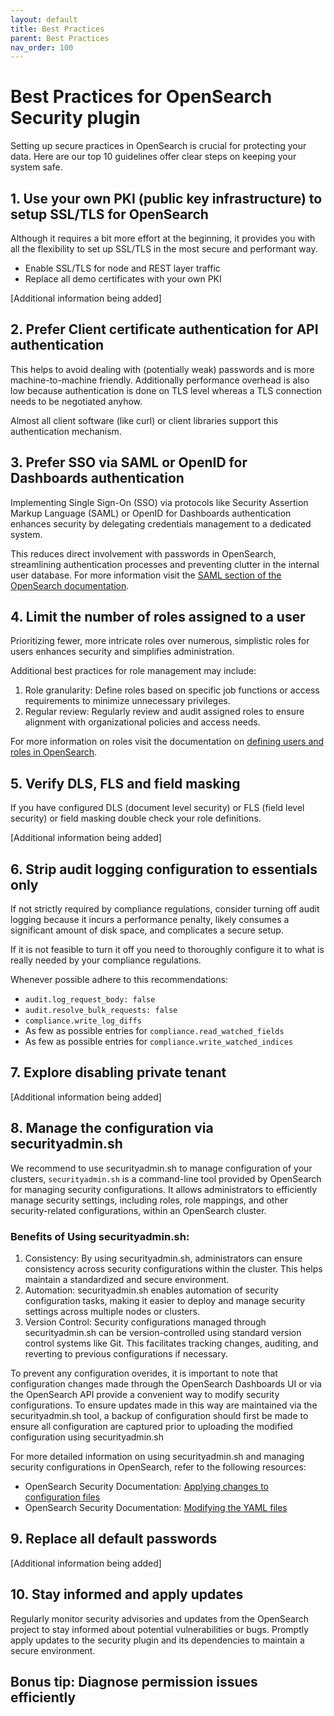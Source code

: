 ```yaml
---
layout: default
title: Best Practices
parent: Best Practices
nav_order: 100 
---
```


# Best Practices for OpenSearch Security plugin

Setting up secure practices in OpenSearch is crucial for protecting your data. Here are our top 10 guidelines offer clear steps on keeping your system safe.

## 1. Use your own PKI (public key infrastructure) to setup SSL/TLS for OpenSearch

Although it requires a bit more effort at the beginning, it provides you with all the flexibility to set up SSL/TLS in the most secure and performant way.

- Enable SSL/TLS for node and REST layer traffic
- Replace all demo certificates with your own PKI

[Additional information being added]

## 2. Prefer Client certificate authentication for API authentication

This helps to avoid dealing with (potentially weak) passwords and is more machine-to-machine friendly. Additionally performance overhead is also low because authentication is done on TLS level whereas a TLS connection needs to be negotiated anyhow.

Almost all client software (like curl) or client libraries support this authentication mechanism.


## 3. Prefer SSO via SAML or OpenID for Dashboards authentication

Implementing Single Sign-On (SSO) via protocols like Security Assertion Markup Language (SAML) or OpenID for Dashboards authentication enhances security by delegating credentials management to a dedicated system.

This reduces direct involvement with passwords in OpenSearch, streamlining authentication processes and preventing clutter in the internal user database. For more information visit the [SAML section of the OpenSearch documentation](https://opensearch.org/docs/latest/security/authentication-backends/saml/).

## 4. Limit the number of roles assigned to a user

Prioritizing fewer, more intricate roles over numerous, simplistic roles for users enhances security and simplifies administration.

Additional best practices for role management may include:

1. Role granularity: Define roles based on specific job functions or access requirements to minimize unnecessary privileges.
2. Regular review: Regularly review and audit assigned roles to ensure alignment with organizational policies and access needs.

For more information on roles visit the documentation on [defining users and roles in OpenSearch](https://opensearch.org/docs/latest/security/access-control/users-roles/).

## 5. Verify DLS, FLS and field masking

If you have configured DLS (document level security) or FLS (field level security) or field masking double check your role definitions.

[Additional information being added]

## 6. Strip audit logging configuration to essentials only

If not strictly required by compliance regulations, consider turning off audit logging because it incurs a performance penalty, likely consumes a significant amount of disk space, and complicates a secure setup.

If it is not feasible to turn it off you need to thoroughly configure it to what is really needed by your compliance regulations.

Whenever possible adhere to this recommendations:
- `audit.log_request_body: false`
- `audit.resolve_bulk_requests: false`
- `compliance.write_log_diffs`
- As few as possible entries for `compliance.read_watched_fields`
- As few as possible entries for `compliance.write_watched_indices`

## 7. Explore disabling private tenant

[Additional information being added]

## 8. Manage the configuration via securityadmin.sh

We recommend to use securityadmin.sh to manage configuration of your clusters, `securityadmin.sh` is a command-line tool provided by OpenSearch for managing security configurations. It allows administrators to efficiently manage security settings, including roles, role mappings, and other security-related configurations, within an OpenSearch cluster.

### Benefits of Using securityadmin.sh:
1. Consistency: By using securityadmin.sh, administrators can ensure consistency across security configurations within the cluster. This helps maintain a standardized and secure environment.
2. Automation: securityadmin.sh enables automation of security configuration tasks, making it easier to deploy and manage security settings across multiple nodes or clusters.
3. Version Control: Security configurations managed through securityadmin.sh can be version-controlled using standard version control systems like Git. This facilitates tracking changes, auditing, and reverting to previous configurations if necessary.

To prevent any configuration overides, it is important to note that configuration changes made through the OpenSearch Dashboards UI or via the OpenSearch API provide a convenient way to modify security configurations. To ensure updates made in this way are maintained via the securityadmin.sh tool, a backup of configuration should first be made to ensure all configuration are captured prior to uploading the modified configuration using securityadmin.sh

For more detailed information on using securityadmin.sh and managing security configurations in OpenSearch, refer to the following resources:
- OpenSearch Security Documentation: [Applying changes to configuration files](https://opensearch.org/docs/latest/security/configuration/security-admin/)
- OpenSearch Security Documentation: [Modifying the YAML files](https://opensearch.org/docs/latest/security/configuration/yaml/)

## 9. Replace all default passwords

[Additional information being added]

## 10. Stay informed and apply updates

Regularly monitor security advisories and updates from the OpenSearch project to stay informed about potential vulnerabilities or bugs. Promptly apply updates to the security plugin and its dependencies to maintain a secure environment.

## Bonus tip: Diagnose permission issues efficiently
